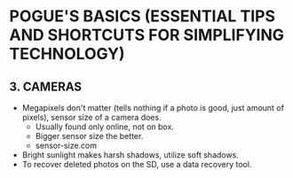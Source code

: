 # POGUE'S BASICS (ESSENTIAL TIPS AND SHORTCUTS FOR SIMPLIFYING TECHNOLOGY)

## 3. CAMERAS

- Megapixels don't matter (tells nothing if a photo is good, just amount of pixels), sensor size of a camera does.
  - Usually found only online, not on box.
  - Bigger sensor size the better.
  - sensor-size.com
- Bright sunlight makes harsh shadows, utilize soft shadows.
- To recover deleted photos on the SD, use a data recovery tool.
